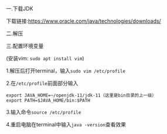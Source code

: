 一.下载JDK

下载链接:https://www.oracle.com/java/technologies/downloads/

二.解压

三.配置环境变量

(安装vim: `sudo apt install vim`)

1.解压后打开terminal，输入`sudo vim /etc/profile`

2.在`/etc/profile`前面部分输入

```
export JAVA_HOME=~/openjdk-11/jdk-11（这里是bin目录的上一级）
export PATH=$JAVA_HOME/bin:$PATH
```

3.输入命令`source /etc/profile`

4.重启电脑在terminal中输入`java -version`查看效果

